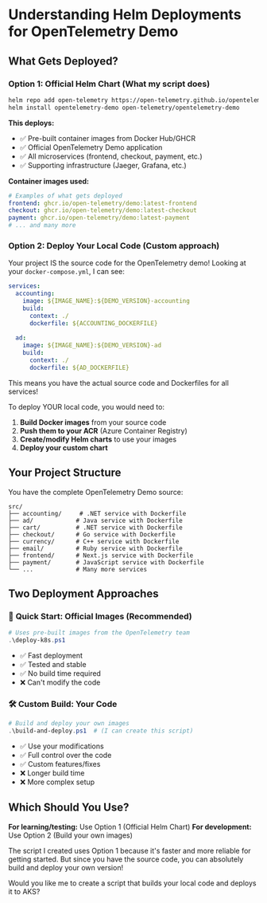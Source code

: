 # Understanding Helm Deployments for OpenTelemetry Demo

## What Gets Deployed?

### Option 1: Official Helm Chart (What my script does)
```bash
helm repo add open-telemetry https://open-telemetry.github.io/opentelemetry-helm-charts
helm install opentelemetry-demo open-telemetry/opentelemetry-demo
```

**This deploys:**
- ✅ Pre-built container images from Docker Hub/GHCR
- ✅ Official OpenTelemetry Demo application
- ✅ All microservices (frontend, checkout, payment, etc.)
- ✅ Supporting infrastructure (Jaeger, Grafana, etc.)

**Container images used:**
```yaml
# Examples of what gets deployed
frontend: ghcr.io/open-telemetry/demo:latest-frontend
checkout: ghcr.io/open-telemetry/demo:latest-checkout
payment: ghcr.io/open-telemetry/demo:latest-payment
# ... and many more
```

### Option 2: Deploy Your Local Code (Custom approach)

Your project IS the source code for the OpenTelemetry demo! Looking at your `docker-compose.yml`, I can see:

```yaml
services:
  accounting:
    image: ${IMAGE_NAME}:${DEMO_VERSION}-accounting
    build:
      context: ./
      dockerfile: ${ACCOUNTING_DOCKERFILE}
  
  ad:
    image: ${IMAGE_NAME}:${DEMO_VERSION}-ad
    build:
      context: ./
      dockerfile: ${AD_DOCKERFILE}
```

This means you have the actual source code and Dockerfiles for all services!

To deploy YOUR local code, you would need to:

1. **Build Docker images** from your source code
2. **Push them to your ACR** (Azure Container Registry)
3. **Create/modify Helm charts** to use your images
4. **Deploy your custom chart**

## Your Project Structure

You have the complete OpenTelemetry Demo source:

```
src/
├── accounting/     # .NET service with Dockerfile
├── ad/            # Java service with Dockerfile  
├── cart/          # .NET service with Dockerfile
├── checkout/      # Go service with Dockerfile
├── currency/      # C++ service with Dockerfile
├── email/         # Ruby service with Dockerfile
├── frontend/      # Next.js service with Dockerfile
├── payment/       # JavaScript service with Dockerfile
└── ...            # Many more services
```

## Two Deployment Approaches

### 🚀 **Quick Start: Official Images (Recommended)**
```powershell
# Uses pre-built images from the OpenTelemetry team
.\deploy-k8s.ps1
```
- ✅ Fast deployment
- ✅ Tested and stable
- ✅ No build time required
- ❌ Can't modify the code

### 🛠️ **Custom Build: Your Code**
```powershell
# Build and deploy your own images
.\build-and-deploy.ps1  # (I can create this script)
```
- ✅ Use your modifications
- ✅ Full control over the code
- ✅ Custom features/fixes
- ❌ Longer build time
- ❌ More complex setup

## Which Should You Use?

**For learning/testing:** Use Option 1 (Official Helm Chart)
**For development:** Use Option 2 (Build your own images)

The script I created uses Option 1 because it's faster and more reliable for getting started. But since you have the source code, you can absolutely build and deploy your own version!

Would you like me to create a script that builds your local code and deploys it to AKS?